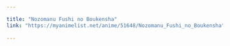 ```yaml
---

title: "Nozomanu Fushi no Boukensha"
link: "https://myanimelist.net/anime/51648/Nozomanu_Fushi_no_Boukensha"
 
---
```

